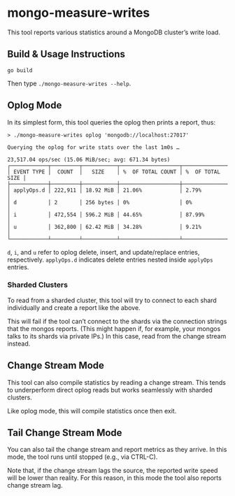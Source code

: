 # mongo-measure-writes

This tool reports various statistics around a MongoDB cluster’s write load.

## Build & Usage Instructions
```
go build
```
Then type `./mongo-measure-writes --help`.

## Oplog Mode

In its simplest form, this tool queries the oplog then prints a report, thus:
```
> ./mongo-measure-writes oplog 'mongodb://localhost:27017'

Querying the oplog for write stats over the last 1m0s …

23,517.04 ops/sec (15.06 MiB/sec; avg: 671.34 bytes)
┌────────────┬─────────┬───────────┬───────────────────┬──────────────────┐
│ EVENT TYPE │  COUNT  │   SIZE    │ %  OF TOTAL COUNT │ %  OF TOTAL SIZE │
├────────────┼─────────┼───────────┼───────────────────┼──────────────────┤
│ applyOps.d │ 222,911 │ 18.92 MiB │ 21.06%            │ 2.79%            │
│ d          │ 2       │ 256 bytes │ 0%                │ 0%               │
│ i          │ 472,554 │ 596.2 MiB │ 44.65%            │ 87.99%           │
│ u          │ 362,800 │ 62.42 MiB │ 34.28%            │ 9.21%            │
└────────────┴─────────┴───────────┴───────────────────┴──────────────────┘
```
`d`, `i`, and `u` refer to oplog delete, insert, and update/replace entries,
respectively. `applyOps.d` indicates delete entries nested inside `applyOps`
entries.

### Sharded Clusters

To read from a sharded cluster, this tool will try to connect to each
shard individually and create a report like the above.

This will fail if the tool can’t connect to the shards via the connection
strings that the mongos reports. (This might happen if, for example, your
mongos talks to its shards via private IPs.) In this case, read from the
change stream instead.

## Change Stream Mode

This tool can also compile statistics by reading a change stream. This
tends to underperform direct oplog reads but works seamlessly with sharded
clusters.

Like oplog mode, this will compile statistics once then exit.

## Tail Change Stream Mode

You can also tail the change stream and report metrics as they arrive.
In this mode, the tool runs until stopped (e.g., via CTRL-C).

Note that, if the change stream lags the source, the reported write speed
will be lower than reality. For this reason, in this mode the tool also
reports change stream lag.
